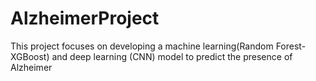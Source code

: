 # AlzheimerProject
This project focuses on developing a machine learning(Random Forest-XGBoost) and deep learning (CNN) model to predict the presence of Alzheimer
